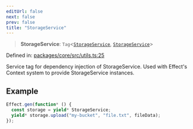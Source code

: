 ```yaml
---
editUrl: false
next: false
prev: false
title: "StorageService"
---
```


> **StorageService**: `Tag`\<[`StorageService`](/api/utils/interfaces/storageservice/), [`StorageService`](/api/utils/interfaces/storageservice/)\>

Defined in: [packages/core/src/utils.ts:25](https://github.com/bitswired/foldcms/blob/95183c86c9f5ae59bfbaa7d6e4a44975123622e3/packages/core/src/utils.ts#L25)

Service tag for dependency injection of StorageService.
Used with Effect's Context system to provide StorageService instances.

## Example

```typescript
Effect.gen(function* () {
  const storage = yield* StorageService;
  yield* storage.upload("my-bucket", "file.txt", fileData);
});
```
